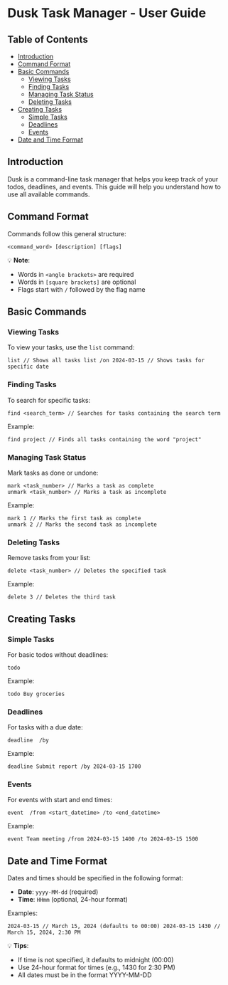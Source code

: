# Dusk Task Manager - User Guide

## Table of Contents
- [Introduction](#introduction)
- [Command Format](#command-format)
- [Basic Commands](#basic-commands)
    - [Viewing Tasks](#viewing-tasks)
    - [Finding Tasks](#finding-tasks)
    - [Managing Task Status](#managing-task-status)
    - [Deleting Tasks](#deleting-tasks)
- [Creating Tasks](#creating-tasks)
    - [Simple Tasks](#simple-tasks)
    - [Deadlines](#deadlines)
    - [Events](#events)
- [Date and Time Format](#date-and-time-format)

## Introduction

Dusk is a command-line task manager that helps you keep track of your todos, deadlines, and events. This guide will help you understand how to use all available commands.

## Command Format

Commands follow this general structure:
```text
<command_word> [description] [flags]
```
💡 **Note**:
- Words in `<angle brackets>` are required
- Words in `[square brackets]` are optional
- Flags start with `/` followed by the flag name

## Basic Commands

### Viewing Tasks

To view your tasks, use the `list` command:
```text
list // Shows all tasks list /on 2024-03-15 // Shows tasks for specific date
```

### Finding Tasks

To search for specific tasks:
```text
find <search_term> // Searches for tasks containing the search term
```

Example:
```text
find project // Finds all tasks containing the word "project"
```

### Managing Task Status

Mark tasks as done or undone:
```text
mark <task_number> // Marks a task as complete
unmark <task_number> // Marks a task as incomplete
```

Example:
```text
mark 1 // Marks the first task as complete
unmark 2 // Marks the second task as incomplete
```

### Deleting Tasks

Remove tasks from your list:
```text
delete <task_number> // Deletes the specified task
```

Example:
```text
delete 3 // Deletes the third task
```

## Creating Tasks

### Simple Tasks

For basic todos without deadlines:
```text
todo
```

Example:
```text
todo Buy groceries
```

### Deadlines

For tasks with a due date:
```text
deadline  /by
```

Example:
```text
deadline Submit report /by 2024-03-15 1700
```

### Events

For events with start and end times:
```text
event  /from <start_datetime> /to <end_datetime>
```

Example:
```text
event Team meeting /from 2024-03-15 1400 /to 2024-03-15 1500
```

## Date and Time Format

Dates and times should be specified in the following format:

- **Date**: `yyyy-MM-dd` (required)
- **Time**: `HHmm` (optional, 24-hour format)

Examples:
```text
2024-03-15 // March 15, 2024 (defaults to 00:00) 2024-03-15 1430 // March 15, 2024, 2:30 PM
```

💡 **Tips**:
- If time is not specified, it defaults to midnight (00:00)
- Use 24-hour format for times (e.g., 1430 for 2:30 PM)
- All dates must be in the format YYYY-MM-DD
